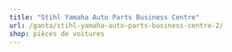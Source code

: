 ```yaml
---
title: "Stihl Yamaha Auto Parts Business Centre"
url: /ganta/stihl-yamaha-auto-parts-business-centre-2/
shop: pièces de voitures
---
```

